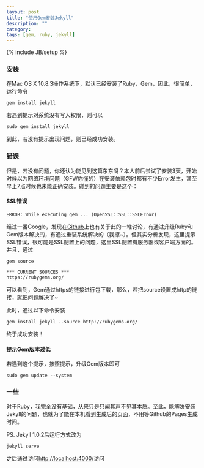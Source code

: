```yaml
---
layout: post
title: "使用Gem安装Jekyll"
description: ""
category: 
tags: [gem, ruby, jekyll]
---
```

{% include JB/setup %}

### 安装

在Mac OS X 10.8.3操作系统下，默认已经安装了Ruby，Gem，因此，很简单，运行命令

	gem install jekyll

若遇到提示对系统没有写入权限，则可以

	sudo gem install jekyll
	
到此，若没有提示出现问题，则已经成功安装。

### 错误

但是，若没有问题，你还认为能见到这篇东东吗？本人前后尝试了安装3天，开始时候以为网络环境问题（GFW你懂的）在安装依赖包时都有不少Error发生，甚至早上7点时候也未能正确安装。碰到的问题主要是这个：

#### SSL错误

	ERROR: While executing gem ... (OpenSSL::SSL::SSLError)
	
经过一番Google，发现在[Github](https://github.com/rubygems/rubygems/issues/515)上也有关于此的一堆讨论，有通过升级Ruby和Gem版本解决的，有通过重装系统解决的（我擦~）。但其实分析发现，这里提示SSL错误，很可能是SSL配置上的问题，这里SSL配置有服务器或客户端方面的。并且，通过

	gem source
	
	*** CURRENT SOURCES ***
	https://rubygems.org/

可以看到，Gem通过https的链接进行包下载，那么，若把source设置成http的链接，就把问题解决了~

此时，通过以下命令安装

	gem install jekyll --source http://rubygems.org/

终于成功安装！

#### 提示Gem版本过低

若遇到这个提示，按照提示，升级Gem版本即可

	sudo gem update --system
	

### 一些

对于Ruby，我完全没有基础，从来只是只闻其声不见其本质。至此，能解决安装Jekyll的问题，也就为了能在本机看到生成后的页面，不用等Github的Pages生成时间。

PS. Jekyll 1.0.2后运行方式改为

	jekyll serve

之后通过访问[http://localhost:4000/](http://localhost:4000)访问